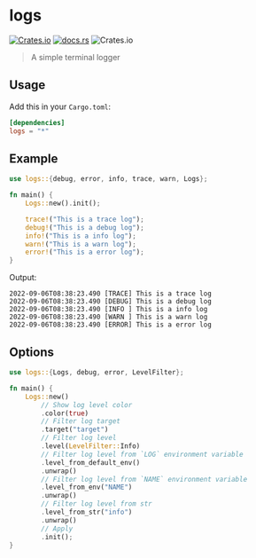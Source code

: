 
# logs

[![Crates.io](https://img.shields.io/crates/v/logs.svg?style=flat-square)](https://crates.io/crates/logs)
[![docs.rs](https://img.shields.io/badge/docs-rs-informational.svg?style=flat-square)](https://docs.rs/logs)
![Crates.io](https://img.shields.io/crates/l/logs?style=flat-square)


> A simple terminal logger

## Usage

Add this in your `Cargo.toml`:

```toml
[dependencies]
logs = "*"
```

## Example
 
```rust
use logs::{debug, error, info, trace, warn, Logs};

fn main() {
    Logs::new().init();

    trace!("This is a trace log");
    debug!("This is a debug log");
    info!("This is a info log");
    warn!("This is a warn log");
    error!("This is a error log");
}
```

Output:

```
2022-09-06T08:38:23.490 [TRACE] This is a trace log
2022-09-06T08:38:23.490 [DEBUG] This is a debug log
2022-09-06T08:38:23.490 [INFO ] This is a info log
2022-09-06T08:38:23.490 [WARN ] This is a warn log
2022-09-06T08:38:23.490 [ERROR] This is a error log
```

## Options

```rust
use logs::{Logs, debug, error, LevelFilter};

fn main() {
    Logs::new()
        // Show log level color
        .color(true)
        // Filter log target
        .target("target")
        // Filter log level
        .level(LevelFilter::Info)
        // Filter log level from `LOG` environment variable
        .level_from_default_env()
        .unwrap()
        // Filter log level from `NAME` environment variable
        .level_from_env("NAME")
        .unwrap()
        // Filter log level from str
        .level_from_str("info")
        .unwrap()
        // Apply
        .init();
}

```
